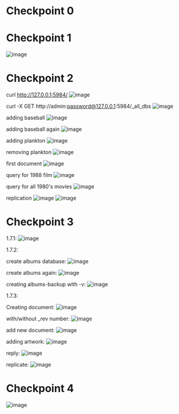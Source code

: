 # Checkpoint 0


# Checkpoint 1
![image](https://user-images.githubusercontent.com/85561037/181797140-c22cf84a-b3ef-49a9-bd8a-13fb63c8ce44.png)


# Checkpoint 2
curl http://127.0.0.1:5984/
![image](https://user-images.githubusercontent.com/85561037/181798010-c6e38eda-b5aa-4ac1-803c-0db9e84e6568.png)

curl -X GET http://admin:password@127.0.0.1:5984/_all_dbs
![image](https://user-images.githubusercontent.com/85561037/181800544-ea0478c2-4deb-44b9-a865-86606a6234a2.png)

adding baseball
![image](https://user-images.githubusercontent.com/85561037/181800829-e2a06acb-6d3c-49b6-8935-111486f89957.png)

adding baseball again
![image](https://user-images.githubusercontent.com/85561037/181801047-92840e83-f016-4ce1-a44e-c0add31f6d63.png)

adding plankton
![image](https://user-images.githubusercontent.com/85561037/181801216-1b84fb4e-0295-43dc-8a86-0108ed6575c3.png)

removing plankton
![image](https://user-images.githubusercontent.com/85561037/181801325-e5bcd88e-bcce-4047-80ad-d9741b7b4a68.png)

first document
![image](https://user-images.githubusercontent.com/85561037/181803145-a9736f27-aa73-4c9d-8e71-b1ea055cde85.png)

query for 1988 film
![image](https://user-images.githubusercontent.com/85561037/181803902-1f4faaee-daac-4e13-a599-c6e2c2f4ad17.png)

query for all 1980's movies
![image](https://user-images.githubusercontent.com/85561037/181804032-b3c96a4a-095a-4c23-9031-b9f58148a6b5.png)

replication
![image](https://user-images.githubusercontent.com/85561037/181804840-72bb9b87-9acb-48b8-8a02-31dfe3a30c5f.png)
![image](https://user-images.githubusercontent.com/85561037/181804793-a0e90b8a-87d2-4c86-90fe-23714db3557e.png)


# Checkpoint 3
1.7.1:
![image](https://user-images.githubusercontent.com/85561037/181817738-71c0fe16-f29b-4797-9179-1b09488da051.png)

1.7.2:

create albums database:
![image](https://user-images.githubusercontent.com/85561037/181818093-18192783-c7bd-4783-9721-175cd4265280.png)

create albums again:
![image](https://user-images.githubusercontent.com/85561037/181818439-5bf9c7b6-436e-4f83-80d3-a3db8ef5a9d1.png)

creating albums-backup with -v:
![image](https://user-images.githubusercontent.com/85561037/181818642-bb2cfc76-2a0e-4583-a216-f7586641a76d.png)

1.7.3:

Creating document:
![image](https://user-images.githubusercontent.com/85561037/181822154-db31169b-8e03-425e-b37f-fbe06ac34359.png)

with/without \_rev number:
![image](https://user-images.githubusercontent.com/85561037/181824625-e606eb33-d706-487a-bcea-8228828196bd.png)

add new document:
![image](https://user-images.githubusercontent.com/85561037/181825268-468e85b6-2df0-43a3-9539-7b668baa7bd4.png)

adding artwork:
![image](https://user-images.githubusercontent.com/85561037/181829212-1c8f00bc-692e-4f77-86bd-280df132f1e8.png)

reply:
![image](https://user-images.githubusercontent.com/85561037/181829451-0273a59d-1105-44fa-8bd0-58b193b19d42.png)

replicate:
![image](https://user-images.githubusercontent.com/85561037/181830337-994f35ca-85b7-4e3f-978d-10c1fe581d9d.png)


# Checkpoint 4
![image](https://user-images.githubusercontent.com/85561037/181839204-f9d24964-5ac3-4048-8fa5-5e18b8cd9c22.png)


